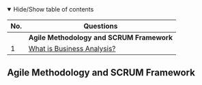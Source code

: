 <details open>
<summary>
Hide/Show table of contents
</summary>

| No. | Questions                                                |
| --- | -------------------------------------------------------- |
|     | **Agile Methodology and SCRUM Framework**                |
| 1   | [What is Business Analysis?](#what-is-business-analysis) |

## Agile Methodology and SCRUM Framework
